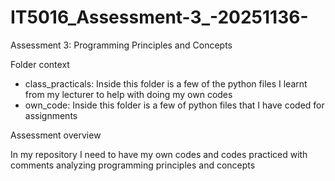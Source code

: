 # IT5016_Assessment-3_-20251136-
Assessment 3: Programming Principles and Concepts

Folder context 
- class_practicals: Inside this folder is a few of the python files I learnt from my lecturer to help with doing my own codes
- own_code: Inside this folder is a few of python files that I have coded for assignments



Assessment overview 


In my repository I need to have my own codes and codes practiced with comments analyzing programming principles and concepts 
